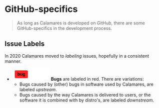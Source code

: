 # GitHub-specifics

> As long as Calamares is developed on GitHub, there are some GitHub-specifics
> in the development process.

## Issue Labels

In 2020 Calamares moved to *labeling* issues, hopefully in a consistent manner.

 - ![Bug](img/issue-bug.png) **Bugs** are labeled in red. There are variations:
   - Bugs caused by (other) bugs in software used by Calamares, are labeled *upstream*.
   - Bugs caused by the way Calamares is delivered to users, or the software it is combined with by distro's, are labeled *downstream*.
